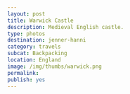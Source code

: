 ```yaml
---
layout: post
title: Warwick Castle
description: Medieval English castle.
type: photos
destination: jenner-hanni
category: travels
subcat: Backpacking
location: England
image: /img/thumbs/warwick.png
permalink: 
publish: yes
---
```


<p><a href="https://jenner.smugmug.com/Europe/2009-Warwick-Castle/i-z6ZM5cT/0/M/DSCF1817-M.jpg">
<img src="https://jenner.smugmug.com/Europe/2009-Warwick-Castle/i-z6ZM5cT/0/M/DSCF1817-M.jpg" alt=""></a></p>

<p><a href="https://jenner.smugmug.com/Europe/2009-Warwick-Castle/i-PDmwTMK/0/M/DSCF1822-M.jpg">
<img src="https://jenner.smugmug.com/Europe/2009-Warwick-Castle/i-PDmwTMK/0/M/DSCF1822-M.jpg" alt=""></a></p>

<p><a href="https://jenner.smugmug.com/Europe/2009-Warwick-Castle/i-XbgMGFx/0/M/DSCF1826-M.jpg">
<img src="https://jenner.smugmug.com/Europe/2009-Warwick-Castle/i-XbgMGFx/0/M/DSCF1826-M.jpg" alt=""></a></p>

<p><a href="https://jenner.smugmug.com/Europe/2009-Warwick-Castle/i-F2h2HKq/0/M/DSCF1827-M.jpg">
<img src="https://jenner.smugmug.com/Europe/2009-Warwick-Castle/i-F2h2HKq/0/M/DSCF1827-M.jpg" alt=""></a></p>

<p><a href="https://jenner.smugmug.com/Europe/2009-Warwick-Castle/i-75RdtLz/0/M/DSCF1832-M.jpg">
<img src="https://jenner.smugmug.com/Europe/2009-Warwick-Castle/i-75RdtLz/0/M/DSCF1832-M.jpg" alt=""></a></p>

<p><a href="https://jenner.smugmug.com/Europe/2009-Warwick-Castle/i-QKWz3VP/0/M/DSCF1829-M.jpg">
<img src="https://jenner.smugmug.com/Europe/2009-Warwick-Castle/i-QKWz3VP/0/M/DSCF1829-M.jpg" alt=""></a></p>

<p><a href="https://jenner.smugmug.com/Europe/2009-Warwick-Castle/i-HxNK6xM/0/M/DSCF1838-M.jpg">
<img src="https://jenner.smugmug.com/Europe/2009-Warwick-Castle/i-HxNK6xM/0/M/DSCF1838-M.jpg" alt=""></a></p>

<p><a href="https://jenner.smugmug.com/Europe/2009-Warwick-Castle/i-bVvwnrg/0/M/DSCF1841-M.jpg">
<img src="https://jenner.smugmug.com/Europe/2009-Warwick-Castle/i-bVvwnrg/0/M/DSCF1841-M.jpg" alt=""></a></p>

<p><a href="https://jenner.smugmug.com/Europe/2009-Warwick-Castle/i-nwLQzVT/0/M/DSCF1843-M.jpg">
<img src="https://jenner.smugmug.com/Europe/2009-Warwick-Castle/i-nwLQzVT/0/M/DSCF1843-M.jpg" alt=""></a></p>

<p><a href="https://jenner.smugmug.com/Europe/2009-Warwick-Castle/i-NkkM2bX/0/M/DSCF1857-M.jpg">
<img src="https://jenner.smugmug.com/Europe/2009-Warwick-Castle/i-NkkM2bX/0/M/DSCF1857-M.jpg" alt=""></a></p>

<p><a href="https://jenner.smugmug.com/Europe/2009-Warwick-Castle/i-6sWW3fj/0/M/DSCF1860-M.jpg">
<img src="https://jenner.smugmug.com/Europe/2009-Warwick-Castle/i-6sWW3fj/0/M/DSCF1860-M.jpg" alt=""></a></p>

<p><a href="https://jenner.smugmug.com/Europe/2009-Warwick-Castle/i-wRw5x3x/0/M/DSCF1865-M.jpg">
<img src="https://jenner.smugmug.com/Europe/2009-Warwick-Castle/i-wRw5x3x/0/M/DSCF1865-M.jpg" alt=""></a></p>

<p><a href="https://jenner.smugmug.com/Europe/2009-Warwick-Castle/i-5pn2Gh8/0/M/DSCF1870-M.jpg">
<img src="https://jenner.smugmug.com/Europe/2009-Warwick-Castle/i-5pn2Gh8/0/M/DSCF1870-M.jpg" alt=""></a></p>

<p><a href="https://jenner.smugmug.com/Europe/2009-Warwick-Castle/i-Mt2L5NQ/0/M/DSCF1878-M.jpg">
<img src="https://jenner.smugmug.com/Europe/2009-Warwick-Castle/i-Mt2L5NQ/0/M/DSCF1878-M.jpg" alt=""></a></p>

<p><a href="https://jenner.smugmug.com/Europe/2009-Warwick-Castle/i-mDqcdTr/0/M/DSCF1887-M.jpg">
<img src="https://jenner.smugmug.com/Europe/2009-Warwick-Castle/i-mDqcdTr/0/M/DSCF1887-M.jpg" alt=""></a></p>

<p><a href="https://jenner.smugmug.com/Europe/2009-Warwick-Castle/i-GhpZBPg/0/M/DSCF1882-M.jpg">
<img src="https://jenner.smugmug.com/Europe/2009-Warwick-Castle/i-GhpZBPg/0/M/DSCF1882-M.jpg" alt=""></a></p>



